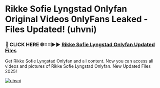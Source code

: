 # Rikke Sofie Lyngstad Onlyfan Original Videos 0nlyFans Leaked - Files Updated! (uhvni)

<h3>🔴 CLICK HERE 🌐==►► <a href="https://tinyurl.com/4seja8ks" rel="nofollow">Rikke Sofie Lyngstad Onlyfan Updated Files</a></h3>

Get Rikke Sofie Lyngstad Onlyfan and all content. Now you can access all videos and pictures of Rikke Sofie Lyngstad Onlyfan. New Updated Files 2025!

[![uhvni](https://i.imgur.com/EWjZXRe.gif)](https://tinyurl.com/4seja8ks)
